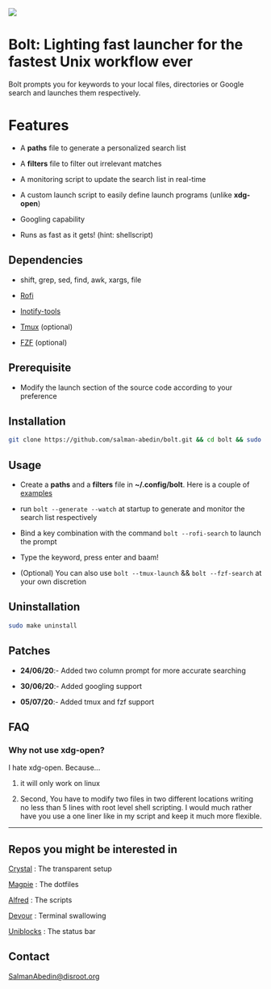 ![](preview/bolt.gif)

# Bolt: Lighting fast launcher for the fastest Unix workflow ever

Bolt prompts you for keywords to your local files, directories or Google search and launches them respectively.

# Features

-  A **paths** file to generate a personalized search list

-  A **filters** file to filter out irrelevant matches

-  A monitoring script to update the search list in real-time

-  A custom launch script to easily define launch programs (unlike **xdg-open**)

-  Googling capability

-  Runs as fast as it gets! (hint: shellscript)

## Dependencies

-  shift, grep, sed, find, awk, xargs, file

-  [Rofi](https://github.com/davatorium/rofi)

-  [Inotify-tools](https://github.com/inotify-tools/inotify-tools)

-  [Tmux](https://github.com/tmux/tmux) (optional)

-  [FZF](https://github.com/junegunn/fzf) (optional)

## Prerequisite

-  Modify the launch section of the source code according to your preference

## Installation

```sh
git clone https://github.com/salman-abedin/bolt.git && cd bolt && sudo make install
```

## Usage

-  Create a **paths** and a **filters** file in **~/.config/bolt**.
   Here is a couple of [examples](https://github.com/salman-abedin/bolt/tree/master/example_config)

-  run `bolt --generate --watch` at startup to generate and monitor the search list respectively

-  Bind a key combination with the command `bolt --rofi-search` to launch the prompt

-  Type the keyword, press enter and baam!

-  (Optional) You can also use `bolt --tmux-launch` && `bolt --fzf-search` at your own discretion

## Uninstallation

```sh
sudo make uninstall
```

## Patches

-  **24/06/20**:- Added two column prompt for more accurate searching

-  **30/06/20**:- Added googling support

-  **05/07/20**:- Added tmux and fzf support

## FAQ

### Why not use xdg-open?

I hate xdg-open. Because...

1. it will only work on linux

2. Second, You have to modify two files in two different locations writing no less than 5 lines with root level shell scripting.
   I would much rather have you use a one liner like in my script and keep it much more flexible.

---

## Repos you might be interested in

[Crystal](https://github.com/salman-abedin/crystal)
: The transparent setup

[Magpie](https://github.com/salman-abedin/magpie)
: The dotfiles

[Alfred](https://github.com/salman-abedin/alfred)
: The scripts

[Devour](https://github.com/salman-abedin/devour)
: Terminal swallowing

[Uniblocks](https://github.com/salman-abedin/uniblocks)
: The status bar

## Contact

SalmanAbedin@disroot.org
